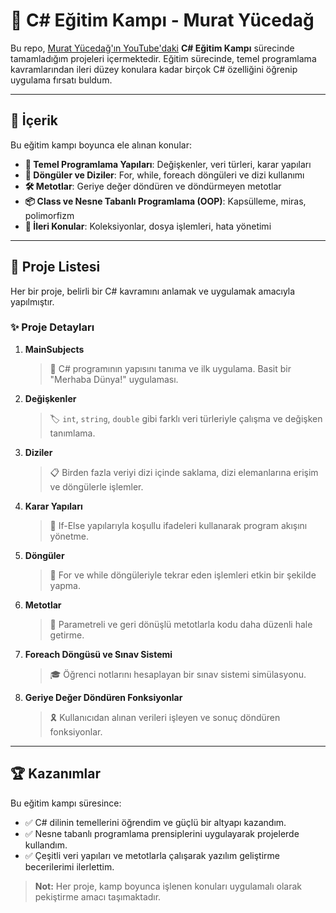 # 🌟 C# Eğitim Kampı - Murat Yücedağ

Bu repo, [Murat Yücedağ'ın YouTube'daki](https://www.youtube.com/@muratyucedag) **C# Eğitim Kampı** sürecinde tamamladığım projeleri içermektedir. Eğitim sürecinde, temel programlama kavramlarından ileri düzey konulara kadar birçok C# özelliğini öğrenip uygulama fırsatı buldum.

---

## 🚀 İçerik

Bu eğitim kampı boyunca ele alınan konular:

- **📌 Temel Programlama Yapıları**: Değişkenler, veri türleri, karar yapıları
- **🔄 Döngüler ve Diziler**: For, while, foreach döngüleri ve dizi kullanımı
- **🛠️ Metotlar**: Geriye değer döndüren ve döndürmeyen metotlar
- **📦 Class ve Nesne Tabanlı Programlama (OOP)**: Kapsülleme, miras, polimorfizm
- **📂 İleri Konular**: Koleksiyonlar, dosya işlemleri, hata yönetimi

---

## 📂 Proje Listesi

Her bir proje, belirli bir C# kavramını anlamak ve uygulamak amacıyla yapılmıştır. 

### ✨ Proje Detayları

1. **MainSubjects**  
   > 📝 C# programının yapısını tanıma ve ilk uygulama. Basit bir "Merhaba Dünya!" uygulaması.

2. **Değişkenler**  
   > 🏷️ `int`, `string`, `double` gibi farklı veri türleriyle çalışma ve değişken tanımlama.

3. **Diziler**  
   > 📋 Birden fazla veriyi dizi içinde saklama, dizi elemanlarına erişim ve döngülerle işlemler.

4. **Karar Yapıları**  
   > 🔀 If-Else yapılarıyla koşullu ifadeleri kullanarak program akışını yönetme.

5. **Döngüler**  
   > 🔄 For ve while döngüleriyle tekrar eden işlemleri etkin bir şekilde yapma.

6. **Metotlar**  
   > 🔧 Parametreli ve geri dönüşlü metotlarla kodu daha düzenli hale getirme.

7. **Foreach Döngüsü ve Sınav Sistemi**  
   > 🎓 Öğrenci notlarını hesaplayan bir sınav sistemi simülasyonu.

8. **Geriye Değer Döndüren Fonksiyonlar**  
   > 🎗️ Kullanıcıdan alınan verileri işleyen ve sonuç döndüren fonksiyonlar.

---

## 🏆 Kazanımlar

Bu eğitim kampı süresince:
- ✅ C# dilinin temellerini öğrendim ve güçlü bir altyapı kazandım.
- ✅ Nesne tabanlı programlama prensiplerini uygulayarak projelerde kullandım.
- ✅ Çeşitli veri yapıları ve metotlarla çalışarak yazılım geliştirme becerilerimi ilerlettim.

> **Not:** Her proje, kamp boyunca işlenen konuları uygulamalı olarak pekiştirme amacı taşımaktadır.



